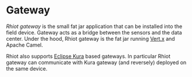 # Gateway

*Rhiot gateway* is the small fat jar application that can be installed into the field device. Gateway acts as a bridge
between the sensors and the data center. Under the hood, Rhiot gateway is the fat jar running
[Vert.x](http://vertx.io) and Apache Camel.

Rhiot also supports [Eclipse Kura](https://www.eclipse.org/kura) based gateways. In particular Rhiot gateway can
communicate with Kura gateway (and reversely) deployed on the same device.
